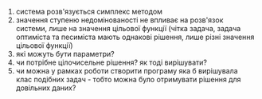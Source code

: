 1. система розв'язується симплекс методом
2. значення ступеню недомінованості не впливає на розв'язок системи, лише на значення цільової функції (чітка задача, задача оптиміста та песиміста мають однакові рішення, лише різні значення цільової функції)
4. які можуть бути параметри?
5. чи потрібне цілочисельне рішення? як тоді вирішувати?
6. чи можна у рамках роботи створити програму яка б вирішувала клас подібних задач - тобто можна було отримувати рішення для довільних даних?